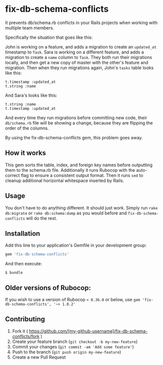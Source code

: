 # fix-db-schema-conflicts

It prevents db/schema.rb conflicts in your Rails projects when working with multiple team members.

Specifically the situation that goes like this:

John is working on a feature, and adds a migration to create an `updated_at` timestamp to `Task`.
Sara is working on a different feature, and adds a migration to create a `name` column to `Task`.
They both run their migrations locally, and then get a new copy of master with the other's feature and migration.
Then when they run migrations again, John's `tasks` table looks like this:

    t.timestamp :updated_at
    t.string :name

And Sara's looks like this:

    t.string :name
    t.timestamp :updated_at

And every time they run migrations before committing new code, their `db/schema.rb` file will be showing a change, because they are flipping the order of the columns.

By using the fix-db-schema-conflicts gem, this problem goes away.

## How it works

This gem sorts the table, index, and foreign key names before outputting them to the schema.rb file. Additionally it runs Rubocop with the auto-correct flag to ensure a consistent output format. Then it runs `sed` to cleanup additional horizontal whitespace inserted by Rails.

## Usage

You don't have to do anything different. It should just work. Simply run `rake db:migrate` or `rake db:schema:dump` as you would before and `fix-db-schema-conflicts` will do the rest.

## Installation

Add this line to your application's Gemfile in your development group:

```ruby
gem 'fix-db-schema-conflicts'
```

And then execute:

    $ bundle

## Older versions of Rubocop:

If you wish to use a version of Rubocop `< 0.36.0` or below, use `gem 'fix-db-schema-conflicts', '~> 1.0.2'`

## Contributing

1. Fork it ( https://github.com/[my-github-username]/fix-db-schema-conflicts/fork )
2. Create your feature branch (`git checkout -b my-new-feature`)
3. Commit your changes (`git commit -am 'Add some feature'`)
4. Push to the branch (`git push origin my-new-feature`)
5. Create a new Pull Request
